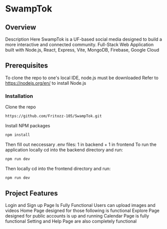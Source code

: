 # SwampTok

## Overview
Description Here
SwampTok is a UF-based social media designed to build a more interactive and connected community.
Full-Stack Web Application built with Node.js, React, Express, Vite, MongoDB, Firebase, Google Cloud 

## Prerequisites
To clone the repo to one's local IDE, node.js must be downloaded
Refer to https://nodejs.org/en/ to install Node.js

### Installation
Clone the repo
   ```sh
   https://github.com/Fritozz-105/SwampTok.git
   ```
Install NPM packages
   ```sh
   npm install
   ```
Then fill out neccessary .env files: 1 in backend + 1 in frontend
To run the application locally cd into the backend directory and run:

```bash
npm run dev
```
Then locally cd into the frontend directory and run:

```bash
npm run dev
```

## Project Features
Login and Sign up Page Is Fully Functional
Users can upload images and videos
Home Page designed for those following is functional
Explore Page designed for public accounts is up and running
Calendar Page is fully functional
Setting and Help Page are also completely functional
